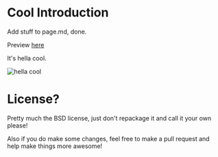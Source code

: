 # Cool Introduction

Add stuff to page.md, done.

Preview [here](http://b3ll.github.io/BaseGitHubPage/)

It's hella cool.

![hella cool](images/hellacool.jpg?raw=true)

# License?

Pretty much the BSD license, just don't repackage it and call it your own please!

Also if you do make some changes, feel free to make a pull request and help make things more awesome!
